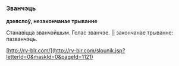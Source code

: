 ### Званчэць
**дзеяслоў, незакончанае трыванне**

Станавіцца званчэйшым. Голас званчэе. || закончанае трыванне: пазванчэць.

<a rel="author">[http://rv-blr.com/](http://rv-blr.com/slounik.jsp?letterId=0&maskId=0&pageId=1121)</a>
